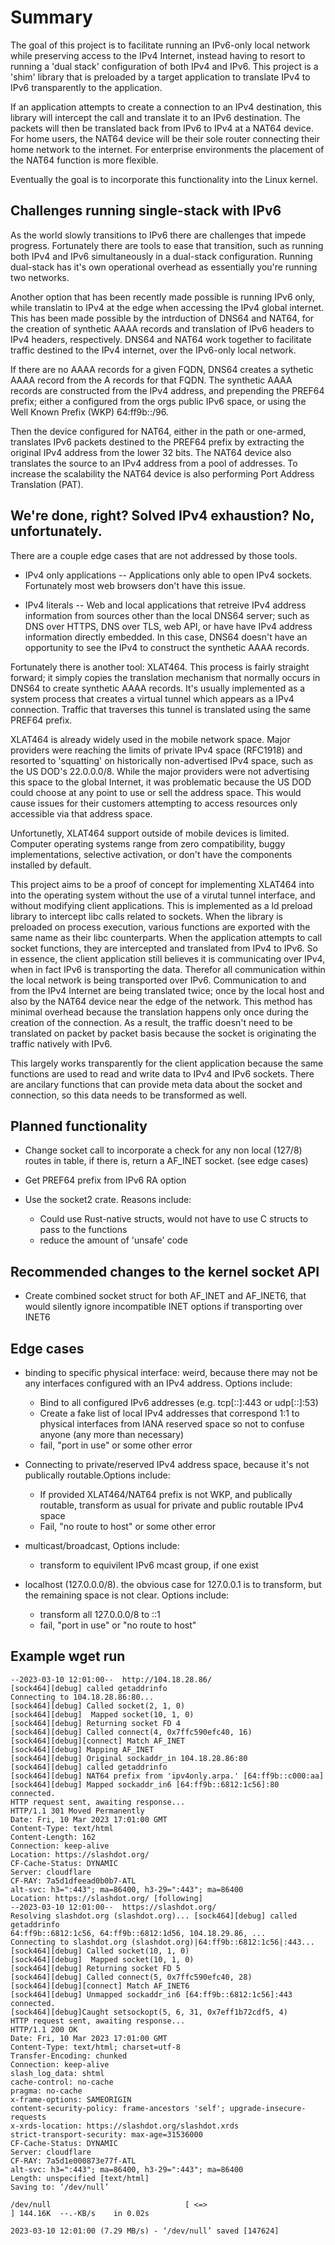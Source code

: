 # Summary

The goal of this project is to facilitate running an IPv6-only local network while preserving access to the IPv4 Internet, instead having to resort to running a
'dual stack' configuration of both IPv4 and IPv6. This project is a 'shim'
library that is preloaded by a target application to translate IPv4 to IPv6
transparently to the application.

If an application attempts to create a connection to an IPv4 destination, this
library will intercept the call and translate it to an IPv6 destination. The
packets will then be translated back from IPv6 to IPv4 at a NAT64 device. For
home users, the NAT64 device will be their sole router connecting their home
network to the internet. For enterprise environments the placement of the NAT64
function is more flexible.

Eventually the goal is to incorporate this functionality into the Linux kernel.

## Challenges running single-stack with IPv6

As the world slowly transitions to IPv6 there are challenges that impede
progress. Fortunately there are tools to ease that transition, such as
running both IPv4 and IPv6 simultaneously in a dual-stack configuration.
Running dual-stack has it's own operational overhead as essentially you're
running two networks.

Another option that has been recently made possible is running IPv6 only, while
translatin to IPv4 at the edge when accessing the IPv4 global internet. This
has been made possible by the intrduction of DNS64 and NAT64, for the creation
of synthetic AAAA records and translation of IPv6 headers to IPv4 headers, respectively. DNS64 and NAT64 work together to facilitate traffic destined to the IPv4 internet,
over the IPv6-only local network.

If there are no AAAA records for a given FQDN, DNS64 creates a sythetic AAAA
record from the A records for that FQDN. The synthetic AAAA records are constructed
from the IPv4 address, and prepending the PREF64 prefix; either a configured
from the orgs public IPv6 space, or using the Well Known Prefix (WKP) 64:ff9b::/96.

Then the device configured for NAT64, either in the path or one-armed, translates
IPv6 packets destined to the PREF64 prefix by extracting the original IPv4 address
from the lower 32 bits. The NAT64 device also translates the source to an IPv4
address from a pool of addresses. To increase the scalability the NAT64 device
is also performing Port Address Translation (PAT).

## We're done, right? Solved IPv4 exhaustion? No, unfortunately.

There are a couple edge cases that are not addressed by those tools.

- IPv4 only applications -- Applications only able to open IPv4 sockets. Fortunately
  most web browsers don't have this issue.

- IPv4 literals -- Web and local applications that retreive IPv4 address information
  from sources other than the local DNS64 server; such as DNS over HTTPS,
  DNS over TLS, web API, or have have IPv4 address information directly embedded.
  In this case, DNS64 doesn't have an opportunity to see the IPv4 to construct
  the synthetic AAAA records.

Fortunately there is another tool: XLAT464. This process is fairly straight forward;
it simply copies the translation mechanism that normally occurs in DNS64 to create
synthetic AAAA records. It's usually implemented as a system process that creates
a virtual tunnel which appears as a IPv4 connection. Traffic that traverses this
tunnel is translated using the same PREF64 prefix.

XLAT464 is already widely used in the mobile network space. Major providers were
reaching the limits of private IPv4 space (RFC1918) and resorted to 'squatting'
on historically non-advertised IPv4 space, such as the US DOD's 22.0.0.0/8. While
the major providers were not advertising this space to the global Internet, it was
problematic because the US DOD could choose at any point to use or sell the
address space. This would cause issues for their customers attempting to access
resources only accessible via that address space.

Unfortunetly, XLAT464 support outside of mobile devices is limited. Computer
operating systems range from zero compatibility, buggy implementations, selective
activation, or don't have the components installed by default.

This project aims to be a proof of concept for implementing XLAT464 into into the
operating system without the use of a virutal tunnel interface, and without modifying
client applications. This is implemented as a ld preload library to intercept
libc calls related to sockets. When the library is preloaded on process execution,
various functions are exported with the same name as their libc counterparts. When
the application attempts to call socket functions, they are intercepted and translated
from IPv4 to IPv6. So in essence, the client application still believes it is
communicating over IPv4, when in fact IPv6 is transporting the data. Therefor all
communication within the local network is being transported over IPv6. Communication
to and from the IPv4 Internet are being translated twice; once by the local host
and also by the NAT64 device near the edge of the network. This method has minimal
overhead because the translation happens only once during the creation of the connection.
As a result, the traffic doesn't need to be translated on packet by packet basis
because the socket is originating the traffic natively with IPv6.

This largely works transparently for the client application because the same functions
are used to read and write data to IPv4 and IPv6 sockets. There are ancilary functions
that can provide meta data about the socket and connection, so this data needs to
be transformed as well.

## Planned functionality

- Change socket call to incorporate a check for any non local (127/8) routes in table, if there is, return a AF_INET socket. (see edge cases)

- Get PREF64 prefix from IPv6 RA option

- Use the socket2 crate. Reasons include:
  - Could use Rust-native structs, would not have to use C structs to pass to the functions
  - reduce the amount of 'unsafe' code

## Recommended changes to the kernel socket API

- Create combined socket struct for both AF_INET and AF_INET6, that would silently ignore incompatible INET options if transporting over INET6

## Edge cases

- binding to specific physical interface: weird, because there may not be any interfaces configured with an IPv4 address. Options include:

  - Bind to all configured IPv6 addresses (e.g. tcp[::]:443 or udp[::]:53)
  - Create a fake list of local IPv4 addresses that correspond 1:1 to physical interfaces from IANA reserved space so not to confuse anyone (any more than necessary)
  - fail, "port in use" or some other error

- Connecting to private/reserved IPv4 address space, because it's not publically routable.Options include:

  - If provided XLAT464/NAT64 prefix is not WKP, and publically routable, transform as usual for private and public routable IPv4 space
  - Fail, "no route to host" or some other error

- multicast/broadcast, Options include:

  - transform to equivilent IPv6 mcast group, if one exist

- localhost (127.0.0.0/8). the obvious case for 127.0.0.1 is to transform, but the remaining space is not clear. Options include:
  - transform all 127.0.0.0/8 to ::1
  - fail, "port in use" or "no route to host"

## Example wget run

```UST_BACKTRACE=full LD_PRELOAD=./libsock464.so wget -S --max-redirect 5 --header='Host: slashdot.org' http://104.18.28.86/ -O /dev/null
--2023-03-10 12:01:00--  http://104.18.28.86/
[sock464][debug] called getaddrinfo
Connecting to 104.18.28.86:80...
[sock464][debug] Called socket(2, 1, 0)
[sock464][debug]  Mapped socket(10, 1, 0)
[sock464][debug] Returning socket FD 4
[sock464][debug] Called connect(4, 0x7ffc590efc40, 16)
[sock464][debug][connect] Match AF_INET
[sock464][debug] Mapping AF_INET
[sock464][debug] Original sockaddr_in 104.18.28.86:80
[sock464][debug] called getaddrinfo
[sock464][debug] NAT64 prefix from 'ipv4only.arpa.' [64:ff9b::c000:aa]
[sock464][debug] Mapped sockaddr_in6 [64:ff9b::6812:1c56]:80
connected.
HTTP request sent, awaiting response...
HTTP/1.1 301 Moved Permanently
Date: Fri, 10 Mar 2023 17:01:00 GMT
Content-Type: text/html
Content-Length: 162
Connection: keep-alive
Location: https://slashdot.org/
CF-Cache-Status: DYNAMIC
Server: cloudflare
CF-RAY: 7a5d1dfeead0b0b7-ATL
alt-svc: h3=":443"; ma=86400, h3-29=":443"; ma=86400
Location: https://slashdot.org/ [following]
--2023-03-10 12:01:00--  https://slashdot.org/
Resolving slashdot.org (slashdot.org)... [sock464][debug] called getaddrinfo
64:ff9b::6812:1c56, 64:ff9b::6812:1d56, 104.18.29.86, ...
Connecting to slashdot.org (slashdot.org)|64:ff9b::6812:1c56|:443...
[sock464][debug] Called socket(10, 1, 0)
[sock464][debug]  Mapped socket(10, 1, 0)
[sock464][debug] Returning socket FD 5
[sock464][debug] Called connect(5, 0x7ffc590efc40, 28)
[sock464][debug][connect] Match AF_INET6
[sock464][debug] Unmapped sockaddr_in6 [64:ff9b::6812:1c56]:443
connected.
[sock464][debug]Caught setsockopt(5, 6, 31, 0x7eff1b72cdf5, 4)
HTTP request sent, awaiting response...
HTTP/1.1 200 OK
Date: Fri, 10 Mar 2023 17:01:00 GMT
Content-Type: text/html; charset=utf-8
Transfer-Encoding: chunked
Connection: keep-alive
slash_log_data: shtml
cache-control: no-cache
pragma: no-cache
x-frame-options: SAMEORIGIN
content-security-policy: frame-ancestors 'self'; upgrade-insecure-requests
x-xrds-location: https://slashdot.org/slashdot.xrds
strict-transport-security: max-age=31536000
CF-Cache-Status: DYNAMIC
Server: cloudflare
CF-RAY: 7a5d1e000873e77f-ATL
alt-svc: h3=":443"; ma=86400, h3-29=":443"; ma=86400
Length: unspecified [text/html]
Saving to: ‘/dev/null’

/dev/null                              [ <=>                                                          ] 144.16K  --.-KB/s    in 0.02s

2023-03-10 12:01:00 (7.29 MB/s) - ‘/dev/null’ saved [147624]
```